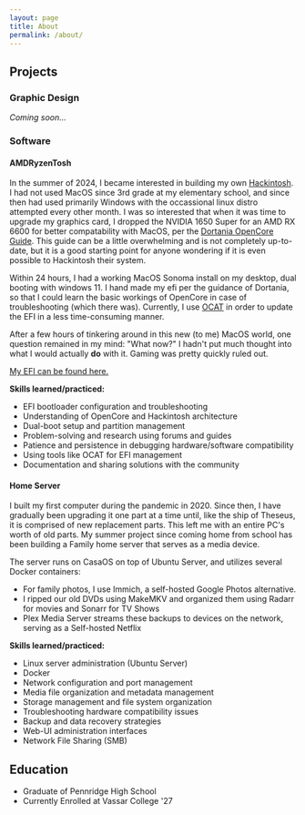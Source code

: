 ```yaml
---
layout: page
title: About
permalink: /about/
---
```


## Projects

### Graphic Design

*Coming soon...*

### Software



#### AMDRyzenTosh

In the summer of 2024, I became interested in building my own [Hackintosh](https://en.wikipedia.org/wiki/Hackintosh). I had not used MacOS since 3rd grade at my elementary school, and since then had used primarily Windows with the occassional linux distro attempted every other month. I was so interested that when it was time to upgrade my graphics card, I dropped the NVIDIA 1650 Super for an AMD RX 6600 for better compatability with MacOS, per the [Dortania OpenCore Guide](https://dortania.github.io/OpenCore-Install-Guide/). This guide can be a little overwhelming and is not completely up-to-date, but it is a good starting point for anyone wondering if it is even possible to Hackintosh their system.

Within 24 hours, I had a working MacOS Sonoma install on my desktop, dual booting with windows 11. I hand made my efi per the guidance of Dortania, so that I could learn the basic workings of OpenCore in case of troubleshooting (which there was). Currently, I use [OCAT](https://github.com/ic005k/OCAuxiliaryTools) in order to update the EFI in a less time-consuming manner.

After a few hours of tinkering around in this new (to me) MacOS world, one question remained in my mind: "What now?" I hadn't put much thought into what I would actually **do** with it. Gaming was pretty quickly ruled out.

[My EFI can be found here.](https://github.com/patricksmill/AMDRyzentoshEFI)

**Skills learned/practiced:**

* EFI bootloader configuration and troubleshooting
* Understanding of OpenCore and Hackintosh architecture
* Dual-boot setup and partition management
* Problem-solving and research using forums and guides
* Patience and persistence in debugging hardware/software compatibility
* Using tools like OCAT for EFI management
* Documentation and sharing solutions with the community

#### Home Server

I built my first computer during the pandemic in 2020. Since then, I have gradually been upgrading it one part at a time until, like the ship of Theseus, it is comprised of new replacement parts. This left me with an entire PC's worth of old parts. My summer project since coming home from school has been building a Family home server that serves as a media device.

The server runs on CasaOS on top of Ubuntu Server, and utilizes several Docker containers:

* For family photos, I use Immich, a self-hosted Google Photos alternative.
* I ripped our old DVDs using MakeMKV and organized them using Radarr for movies and Sonarr for TV Shows
* Plex Media Server streams these backups to devices on the network, serving as a Self-hosted Netflix

**Skills learned/practiced:**

* Linux server administration (Ubuntu Server)
* Docker
* Network configuration and port management
* Media file organization and metadata management
* Storage management and file system organization
* Troubleshooting hardware compatibility issues
* Backup and data recovery strategies
* Web-UI administration interfaces
* Network File Sharing (SMB)

## Education

* Graduate of Pennridge High School
* Currently Enrolled at Vassar College '27
